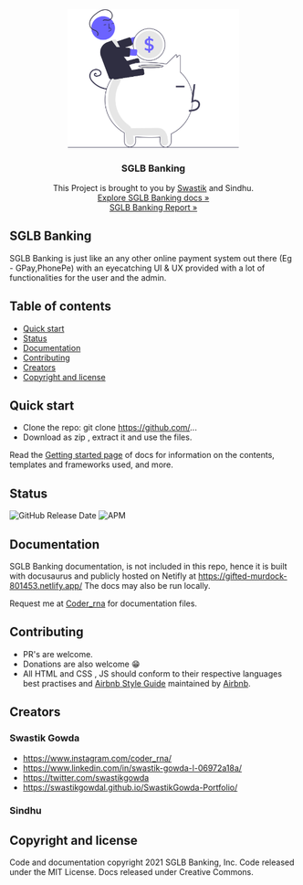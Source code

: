 

<center>

<img  src="illu.svg" alt="drawing" width="300"/>

### SGLB Banking

This Project is brought to you by [Swastik](https://swastikgowdal.github.io/SwastikGowda-Portfolio/) and Sindhu. </br>
[Explore SGLB Banking docs »](https://gifted-murdock-801453.netlify.app/)</br>
[SGLB Banking Report »](https://drive.google.com/file/d/19hU-wBEL4OM5Y0LTyKWbCywoa4w5mhi5/view?usp=sharing)

</center>

## SGLB Banking

SGLB Banking is just like an any other online payment system out there (Eg - GPay,PhonePe) with an eyecatching UI & UX provided with a lot of functionalities for the user and the admin.

## Table of contents


* [Quick start](#quick-start)
* [Status](#status)
* [Documentation](#documentation)
* [Contributing](#contributing)
* [Creators](#creators)
* [Copyright and license](#)


## Quick start

* Clone the repo: git clone https://github.com/...
* Download as zip , extract it and use the files.

Read the [Getting started page](https://gifted-murdock-801453.netlify.app/docs/) of docs for information on the contents, templates and frameworks used, and more.

## Status

![GitHub Release Date](https://img.shields.io/github/release-date/SwastikGowdaL/asfjdsjk?style=flat-square)
![APM](https://img.shields.io/apm/l/SGLB%20Banking?color=green&style=flat-square)


## Documentation

SGLB Banking documentation, is not included in this repo, hence it is built with docusaurus and publicly hosted on Netifly at https://gifted-murdock-801453.netlify.app/ The docs may also be run locally.

Request me at [Coder_rna](https://www.instagram.com/coder_rna/) for documentation files.

## Contributing

* PR's are welcome.
* Donations are also welcome 😁
* All HTML and CSS , JS should conform to their respective languages best practises and [Airbnb Style Guide](https://github.com/airbnb/javascript) maintained by [Airbnb](https://github.com/airbnb/javascript).

## Creators

### Swastik Gowda
 
* https://www.instagram.com/coder_rna/
* https://www.linkedin.com/in/swastik-gowda-l-06972a18a/
* https://twitter.com/swastikgowda
* https://swastikgowdal.github.io/SwastikGowda-Portfolio/

### Sindhu
 
## Copyright and license

Code and documentation copyright 2021  SGLB Banking, Inc. Code released under the MIT License. Docs released under Creative Commons.